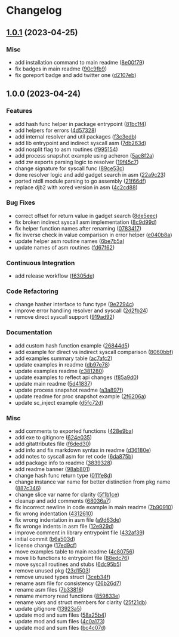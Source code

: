 # Changelog

## [1.0.1](https://github.com/f1zm0/acheron/compare/v1.0.0...v1.0.1) (2023-04-25)


### Misc

* add installation command to main readme ([8e00f79](https://github.com/f1zm0/acheron/commit/8e00f798a893b34fc43a025c2743642f774a81e4))
* fix badges in main readme ([90c9fb9](https://github.com/f1zm0/acheron/commit/90c9fb93fde88ac9d0f27b478a5d127d16b52a99))
* fix goreport badge and add twitter one ([d2107eb](https://github.com/f1zm0/acheron/commit/d2107eb9bac3ce3bcd83ab4495a6cc3e2fa4293a))

## 1.0.0 (2023-04-24)

### Features

- add hash func helper in package entrypoint ([81bc1f4](https://github.com/f1zm0/acheron/commit/81bc1f4698329e62822a5bc0d539aeb119979fc2))
- add helpers for errors ([4d57328](https://github.com/f1zm0/acheron/commit/4d573287d18a9be0a41d3f917df06be659783931))
- add internal resolver and util packages ([f3c3edb](https://github.com/f1zm0/acheron/commit/f3c3edb5fb6b07710d0c416197fcaad623033b1a))
- add lib entrypoint and indirect syscall asm ([7db263d](https://github.com/f1zm0/acheron/commit/7db263dd8e84094c37317457bf5e66fce179c551))
- add nosplit flag to asm routines ([f995154](https://github.com/f1zm0/acheron/commit/f995154072f775089d4583ddd9e8608299d18e1f))
- add process snapshot example using acheron ([5ac8f2a](https://github.com/f1zm0/acheron/commit/5ac8f2a4fc0d68d7fc247bcf0c160b4e80059829))
- add zw exports parsing logic to resolver ([19f45c7](https://github.com/f1zm0/acheron/commit/19f45c70eb4eb23c5a0bcba96f2e53e12190bae3))
- change signature for syscall func ([89ce53c](https://github.com/f1zm0/acheron/commit/89ce53cead6765a1cbfa2fc9d746388736cdb550))
- done resolver logic and add gadget search in asm ([22a9c23](https://github.com/f1zm0/acheron/commit/22a9c23039bc727a8356e77bef38333335d15ef5))
- ported ntdll module parsing to go assembly ([21f66df](https://github.com/f1zm0/acheron/commit/21f66dfe52de024600c61d7b9340cc9a69f2d0be))
- replace djb2 with xored version in asm ([4c2cd88](https://github.com/f1zm0/acheron/commit/4c2cd8888575f367354ea5d8748958fb8d0cc5a3))

### Bug Fixes

- correct offset for return value in gadget search ([8de5eec](https://github.com/f1zm0/acheron/commit/8de5eecf01c5c1448ca2e84293179efc43b3915a))
- fix broken indirect syscall asm implementation ([8c9d99d](https://github.com/f1zm0/acheron/commit/8c9d99df0720e238c767178bcae95d351728b765))
- fix helper function names after renaming ([0783417](https://github.com/f1zm0/acheron/commit/0783417cb38b5998da028f8160a580b76c1d6621))
- fix inverse check in value comparison in error helper ([e040b8a](https://github.com/f1zm0/acheron/commit/e040b8aadf42e891dbaa478340d7458e010c4c35))
- update helper asm routine names ([6be7b5a](https://github.com/f1zm0/acheron/commit/6be7b5a8e7b8efb2283be5862e7a10ff013089a2))
- update names of asm routines ([fd67f62](https://github.com/f1zm0/acheron/commit/fd67f62086abbce8c992dbc6c483151c9fa82a22))

### Continuous Integration

- add release workflow ([f6305de](https://github.com/f1zm0/acheron/commit/f6305deb8247a842d35e81d31782765d74dfff84))

### Code Refactoring

- change hasher interface to func type ([9e2294c](https://github.com/f1zm0/acheron/commit/9e2294ca16715f432b7522f7ae6f5e5b8bbcd017))
- improve error handling resolver and syscall ([2d2fb24](https://github.com/f1zm0/acheron/commit/2d2fb24611811c355421335cf70baa212e44249d))
- remove direct syscall support ([919ad92](https://github.com/f1zm0/acheron/commit/919ad920eefb706fc33c650e7c24b1d735d7917f))

### Documentation

- add custom hash function example ([26844d5](https://github.com/f1zm0/acheron/commit/26844d5e49a47189c66eaae7dfb983b1b16ddcc0))
- add example for direct vs indirect syscall comparison ([8060bbf](https://github.com/f1zm0/acheron/commit/8060bbf9299e358741ce7fc0baf5872b39fd4b78))
- add examples summary table ([ac7afc2](https://github.com/f1zm0/acheron/commit/ac7afc2e8d35db4686b75ab7d883170a986e32fa))
- update examples in readme ([db97e78](https://github.com/f1zm0/acheron/commit/db97e78a085660e09eb022395a69b2840eceadd6))
- update examples readme ([c381280](https://github.com/f1zm0/acheron/commit/c38128028cbbbbae6317cb28b7342dedd09c0940))
- update examples to reflect api changes ([f85a9d0](https://github.com/f1zm0/acheron/commit/f85a9d06873219a3b96e3fab442219ef7335ea63))
- update main readme ([5d41837](https://github.com/f1zm0/acheron/commit/5d418371e4be7796c7aad3999b0f61d389627d3c))
- update process snapshot readme ([a3a897f](https://github.com/f1zm0/acheron/commit/a3a897f2faff224ba41b9a0dae3096e37205dc9b))
- update readme for proc snapshot example ([2f6206a](https://github.com/f1zm0/acheron/commit/2f6206a33d25fbef52bdc3914397e185b514ff89))
- update sc_inject example ([d5fc72d](https://github.com/f1zm0/acheron/commit/d5fc72d3e763b811561bec30691d4048119eca83))

### Misc

- add comments to exported functions ([428e9ba](https://github.com/f1zm0/acheron/commit/428e9ba6a5ea0273babff63c2a7c3e9340ae5c4c))
- add exe to gitignore ([624e035](https://github.com/f1zm0/acheron/commit/624e0359d207dc9f9bf7e318b64486a8b33ec9a1))
- add gitattributes file ([f6ded30](https://github.com/f1zm0/acheron/commit/f6ded30da3228604652885a5f8ac5797c666fac2))
- add info and fix markdown syntax in readme ([d36180e](https://github.com/f1zm0/acheron/commit/d36180efc1bdc955711e25d72f217ae3d88bd900))
- add notes to syscall asm for ret code ([6da875b](https://github.com/f1zm0/acheron/commit/6da875ba8d0398ebea26adcaab56724cdb96e5a1))
- add package info to readme ([3839328](https://github.com/f1zm0/acheron/commit/3839328922aacca82bd12f21a535eaa0b6d40f7d))
- add readme banner ([98ab801](https://github.com/f1zm0/acheron/commit/98ab8018f73974c71f77d897efc0480eabf0c566))
- change hash func return type ([011fe8d](https://github.com/f1zm0/acheron/commit/011fe8d32528845a91414020c8b5e6c10d27895d))
- change instance var name for better distinction from pkg name ([887c346](https://github.com/f1zm0/acheron/commit/887c346afd50428f61879390c20937e6a4c8fefd))
- change slice var name for clarity ([5f1b1ce](https://github.com/f1zm0/acheron/commit/5f1b1cec3a837915dbdc8de45a4894300a8e8f44))
- cleanup and add comments ([68036a7](https://github.com/f1zm0/acheron/commit/68036a7c3197810b002d5f0a0bae83940643681e))
- fix incorrect newline in code example in main readme ([7b90910](https://github.com/f1zm0/acheron/commit/7b909109505a31be8512f4f9b5508400e8c3f6bd))
- fix wrong indentation ([4312610](https://github.com/f1zm0/acheron/commit/43126101a466d56c96cb60aebec55e2b7bfe13d7))
- fix wrong indentation in asm file ([a9d63de](https://github.com/f1zm0/acheron/commit/a9d63de1378050de5ba30776688161d6c63defde))
- fix wronge indents in asm file ([12e929d](https://github.com/f1zm0/acheron/commit/12e929d454747d46284f28701d3f820aa4d5d66c))
- improve comment in library entrypoint file ([432af39](https://github.com/f1zm0/acheron/commit/432af392dc44c51a8d562898212626c88efcaf34))
- initial commit ([b6a503d](https://github.com/f1zm0/acheron/commit/b6a503dca255d0a726945fbe316ddaee3b4c76e2))
- license change ([17ed9cf](https://github.com/f1zm0/acheron/commit/17ed9cf1359fe4ca134627948a58e8e5cc38fd17))
- move examples table to main readme ([4c80756](https://github.com/f1zm0/acheron/commit/4c807568c6557d0358893e08f3ee81e270a4ae65))
- move lib functions to entrypoint file ([88edc76](https://github.com/f1zm0/acheron/commit/88edc76abe22fe93c4fa15b3ebf0f0de25526573))
- move syscall routines and stubs ([6dc95b5](https://github.com/f1zm0/acheron/commit/6dc95b5a7992cbb976352ca3d845f249d17b1998))
- remove unused pkg ([23d1503](https://github.com/f1zm0/acheron/commit/23d15039780835a128268d7adb458f327f4bbbc4))
- remove unused types struct ([3ceb34f](https://github.com/f1zm0/acheron/commit/3ceb34f67ac328d0340d6bdb8ca580e826ebdb4b))
- rename asm file for consistency ([26b26d7](https://github.com/f1zm0/acheron/commit/26b26d74759f64d34a4603079652518a02e17876))
- rename asm files ([7b33816](https://github.com/f1zm0/acheron/commit/7b33816d3b28d28af937413197cbcb6a273c10c4))
- rename memory read functions ([859833e](https://github.com/f1zm0/acheron/commit/859833e20f3633d79d518112bafd3cfaa318ca43))
- rename vars and struct members for clarity ([25f21db](https://github.com/f1zm0/acheron/commit/25f21db656006471a272ce029fd5a4b340a2669b))
- update gitignore ([13923a5](https://github.com/f1zm0/acheron/commit/13923a509d5260778f0435972c68f151cab22637))
- update mod and sum files ([58a25b4](https://github.com/f1zm0/acheron/commit/58a25b46d5f30e4cda9c60efb601509e5b94111a))
- update mod and sum files ([4c0a173](https://github.com/f1zm0/acheron/commit/4c0a173151918f5bf3a6bf0f337c00d1f266ef12))
- update mod and sum files ([bc4c07d](https://github.com/f1zm0/acheron/commit/bc4c07df50981f01dcabc457606d0e3077a14dc6))
